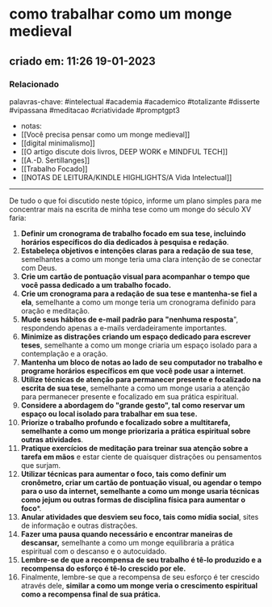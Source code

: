 # como trabalhar como um monge medieval
## criado em: 11:26 19-01-2023

### Relacionado
palavras-chave: #intelectual #academia #academico #totalizante #disserte #vipassana #meditacao #criatividade #promptgpt3 
- notas: 
- [[Você precisa pensar como um monge medieval]]
- [[digital minimalismo]]
- [[O artigo discute dois livros, DEEP WORK e MINDFUL TECH]]
- [[A.-D. Sertillanges]]
- [[Trabalho Focado]]
- [[NOTAS DE LEITURA/KINDLE HIGHLIGHTS/A Vida Intelectual]]
---
De tudo o que foi discutido neste tópico, informe um plano simples para me concentrar mais na escrita de minha tese como um monge do século XV faria:

1. **Definir um cronograma de trabalho focado em sua tese, incluindo horários específicos do dia dedicados à pesquisa e redação**.
2. **Estabeleça objetivos e intenções claras para a redação de sua tese**, semelhantes a como um monge teria uma clara intenção de se conectar com Deus.
3.  **Crie um cartão de pontuação visual para acompanhar o tempo que você passa dedicado a um trabalho focado.**
4. **Crie um cronograma para a redação de sua tese e mantenha-se fiel a ela**, semelhante a como um monge teria um cronograma definido para oração e meditação.
5.  **Mude seus hábitos de e-mail padrão para "nenhuma resposta**", respondendo apenas a e-mails verdadeiramente importantes.
6. **Minimize as distrações criando um espaço dedicado para escrever teses**, semelhante a como um monge criaria um espaço isolado para a contemplação e a oração.
7.  **Mantenha um bloco de notas ao lado de seu computador no trabalho e programe horários específicos em que você pode usar a internet**.
8. **Utilize técnicas de atenção para permanecer presente e focalizado na escrita de sua tese**, semelhante a como um monge usaria a atenção para permanecer presente e focalizado em sua prática espiritual.
9.  **Considere a abordagem do "grande gesto", tal como reservar um espaço ou local isolado para trabalhar em sua tese.**
10. **Priorize o trabalho profundo e focalizado sobre a multitarefa, semelhante a como um monge priorizaria a prática espiritual sobre outras atividades**.
11.  **Pratique exercícios de meditação para treinar sua atenção sobre a tarefa em mãos** e estar ciente de quaisquer distrações ou pensamentos que surjam.
12. **Utilizar técnicas para aumentar o foco, tais como definir um cronômetro, criar um cartão de pontuação visual, ou agendar o tempo para o uso da internet, semelhante a como um monge usaria técnicas como jejum ou outras formas de disciplina física para aumentar o foco***.
13.  **Anular atividades que desviem seu foco, tais como mídia social**, sites de informação e outras distrações.
14. **Fazer uma pausa quando necessário e encontrar maneiras de descansar,** semelhante a como um monge equilibraria a prática espiritual com o descanso e o autocuidado.
15.  **Lembre-se de que a recompensa de seu trabalho é tê-lo produzido e a recompensa do esforço é tê-lo crescido por ele.**
16. Finalmente, lembre-se que a recompensa de seu esforço é ter crescido através dele, **similar a como um monge veria o crescimento espiritual como a recompensa final de sua prática.**